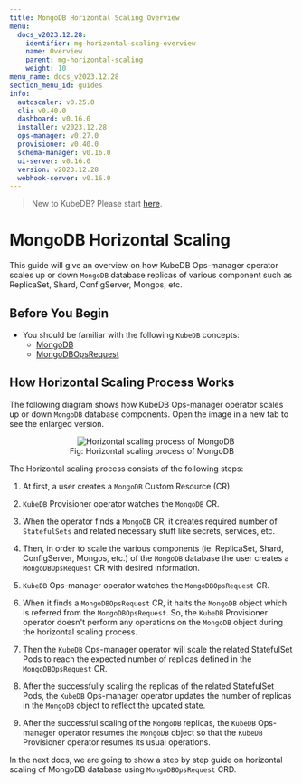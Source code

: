 ```yaml
---
title: MongoDB Horizontal Scaling Overview
menu:
  docs_v2023.12.28:
    identifier: mg-horizontal-scaling-overview
    name: Overview
    parent: mg-horizontal-scaling
    weight: 10
menu_name: docs_v2023.12.28
section_menu_id: guides
info:
  autoscaler: v0.25.0
  cli: v0.40.0
  dashboard: v0.16.0
  installer: v2023.12.28
  ops-manager: v0.27.0
  provisioner: v0.40.0
  schema-manager: v0.16.0
  ui-server: v0.16.0
  version: v2023.12.28
  webhook-server: v0.16.0
---
```


> New to KubeDB? Please start [here](/docs/v2023.12.28/README).

# MongoDB Horizontal Scaling

This guide will give an overview on how KubeDB Ops-manager operator scales up or down `MongoDB` database replicas of various component such as ReplicaSet, Shard, ConfigServer, Mongos, etc.

## Before You Begin

- You should be familiar with the following `KubeDB` concepts:
  - [MongoDB](/docs/v2023.12.28/guides/mongodb/concepts/mongodb)
  - [MongoDBOpsRequest](/docs/v2023.12.28/guides/mongodb/concepts/opsrequest)

## How Horizontal Scaling Process Works

The following diagram shows how KubeDB Ops-manager operator scales up or down `MongoDB` database components. Open the image in a new tab to see the enlarged version.

<figure align="center">
  <img alt="Horizontal scaling process of MongoDB" src="/docs/v2023.12.28/images/day-2-operation/mongodb/mg-horizontal-scaling.svg">
<figcaption align="center">Fig: Horizontal scaling process of MongoDB</figcaption>
</figure>

The Horizontal scaling process consists of the following steps:

1. At first, a user creates a `MongoDB` Custom Resource (CR).

2. `KubeDB` Provisioner  operator watches the `MongoDB` CR.

3. When the operator finds a `MongoDB` CR, it creates required number of `StatefulSets` and related necessary stuff like secrets, services, etc.

4. Then, in order to scale the various components (ie. ReplicaSet, Shard, ConfigServer, Mongos, etc.) of the `MongoDB` database the user creates a `MongoDBOpsRequest` CR with desired information.

5. `KubeDB` Ops-manager operator watches the `MongoDBOpsRequest` CR.

6. When it finds a `MongoDBOpsRequest` CR, it halts the `MongoDB` object which is referred from the `MongoDBOpsRequest`. So, the `KubeDB` Provisioner  operator doesn't perform any operations on the `MongoDB` object during the horizontal scaling process.  

7. Then the `KubeDB` Ops-manager operator will scale the related StatefulSet Pods to reach the expected number of replicas defined in the `MongoDBOpsRequest` CR.

8. After the successfully scaling the replicas of the related StatefulSet Pods, the `KubeDB` Ops-manager operator updates the number of replicas in the `MongoDB` object to reflect the updated state.

9. After the successful scaling of the `MongoDB` replicas, the `KubeDB` Ops-manager operator resumes the `MongoDB` object so that the `KubeDB` Provisioner  operator resumes its usual operations.

In the next docs, we are going to show a step by step guide on horizontal scaling of MongoDB database using `MongoDBOpsRequest` CRD.